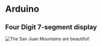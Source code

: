 # Arduino
## Four Digit 7-segment display<br>

![The San Juan Mountains are beautiful!](https://github.com/Anikcb/Robotics/blob/main/Show%20File/ezgif.com-gif-maker.gif?raw=true)

